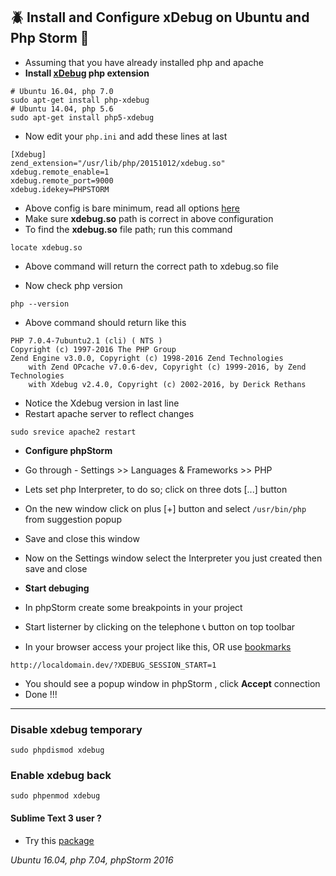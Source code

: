 ## :beetle: Install and Configure xDebug on Ubuntu and Php Storm :elephant:

* Assuming that you have already installed php and apache
* **Install [xDebug](http://packages.ubuntu.com/xenial/php-xdebug) php extension**
```
# Ubuntu 16.04, php 7.0
sudo apt-get install php-xdebug
# Ubuntu 14.04, php 5.6 
sudo apt-get install php5-xdebug
```

* Now edit your ```php.ini``` and add these lines at last
```
[Xdebug]
zend_extension="/usr/lib/php/20151012/xdebug.so"
xdebug.remote_enable=1
xdebug.remote_port=9000
xdebug.idekey=PHPSTORM
```
* Above config is bare minimum, read all options [here](https://xdebug.org/docs/all_settings)
* Make sure **xdebug.so** path is correct in above configuration
* To find the **xdebug.so** file path; run this command
```
locate xdebug.so
```
* Above command will return the correct path to xdebug.so file

* Now check php version
```
php --version
```
* Above command should return like this
```
PHP 7.0.4-7ubuntu2.1 (cli) ( NTS )
Copyright (c) 1997-2016 The PHP Group
Zend Engine v3.0.0, Copyright (c) 1998-2016 Zend Technologies
    with Zend OPcache v7.0.6-dev, Copyright (c) 1999-2016, by Zend Technologies
    with Xdebug v2.4.0, Copyright (c) 2002-2016, by Derick Rethans
```
* Notice the Xdebug version in last line
* Restart apache server to reflect changes
```
sudo srevice apache2 restart
```
* **Configure phpStorm**
* Go through - Settings >> Languages & Frameworks >> PHP
* Lets set php Interpreter, to do so; click on three dots [...] button
* On the new window click on plus [+] button and select ```/usr/bin/php``` from suggestion popup
* Save and close this window
* Now on the Settings window select the Interpreter you just created then save and close


* **Start debuging**
* In phpStorm create some breakpoints in your project 
* Start listerner by clicking on the telephone :telephone_receiver: button on top toolbar
* In your browser access your project like this, OR use [bookmarks](https://www.jetbrains.com/phpstorm/marklets/)
```
http://localdomain.dev/?XDEBUG_SESSION_START=1
```
* You should see a popup window in phpStorm , click **Accept** connection 
* Done !!!

-----

### Disable xdebug temporary
```
sudo phpdismod xdebug
```
### Enable xdebug back
```
sudo phpenmod xdebug
```

#### Sublime Text 3 user ?
* Try this [package](https://packagecontrol.io/packages/Xdebug%20Client)

_Ubuntu 16.04, php 7.04, phpStorm 2016_
